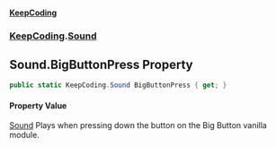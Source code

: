 #### [KeepCoding](index.md 'index')
### [KeepCoding](KeepCoding.md 'KeepCoding').[Sound](KeepCoding_Sound.md 'KeepCoding.Sound')
## Sound.BigButtonPress Property
```csharp
public static KeepCoding.Sound BigButtonPress { get; }
```
#### Property Value
[Sound](KeepCoding_Sound.md 'KeepCoding.Sound')
Plays when pressing down the button on the Big Button vanilla module.  
